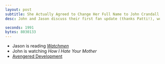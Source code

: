 ```yaml
---
layout: post
subtitle: She Actually Agreed to Change Her Full Name to John Crandall
desc: John and Jason discuss their first fan update (thanks Patti!), words they hate, judging Freudian slips, John's upcoming nuptials, and some free app ideas.

seconds: 1991
bytes: 8030133
---
```


- Jason is reading *[Watchmen](http://en.wikipedia.org/wiki/Watchmen)*
- John is watching *How I Hate Your Mother*
- [Avengered Development](http://-andrews.tumblr.com/post/23174175692)
